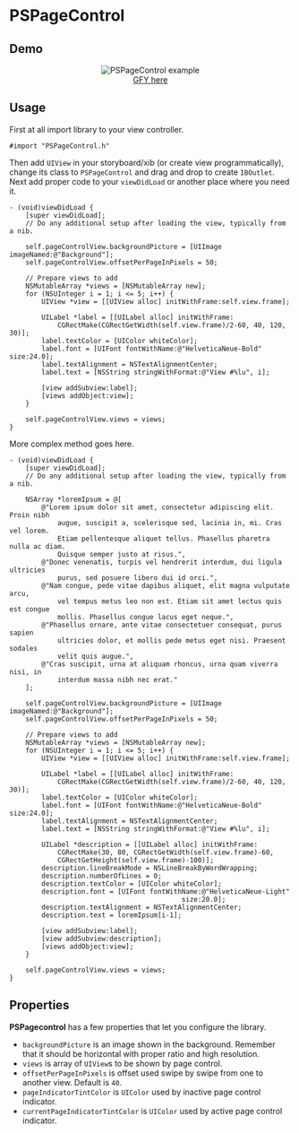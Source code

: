 # PSPageControl

## Demo
<p align="center">
<img src="http://i.imgur.com/pERmajx.gif" alt="PSPageControl example"><br />
<a href="http://gfycat.com/IllinformedDismalEland" target="_blank">GFY here</a>
</p>

## Usage
First at all import library to your view controller.
```objc
#import "PSPageControl.h"
```

Then add `UIView` in your storyboard/xib (or create view programmatically), change its class to `PSPageControl` and drag and drop to create `IBOutlet`. Next add proper code to your `viewDidLoad` or another place where you need it.
```objc
- (void)viewDidLoad {
    [super viewDidLoad];
    // Do any additional setup after loading the view, typically from a nib.

    self.pageControlView.backgroundPicture = [UIImage imageNamed:@"Background"];
    self.pageControlView.offsetPerPageInPixels = 50;

    // Prepare views to add
    NSMutableArray *views = [NSMutableArray new];
    for (NSUInteger i = 1; i <= 5; i++) {
        UIView *view = [[UIView alloc] initWithFrame:self.view.frame];

        UILabel *label = [[UILabel alloc] initWithFrame:
            CGRectMake(CGRectGetWidth(self.view.frame)/2-60, 40, 120, 30)];
        label.textColor = [UIColor whiteColor];
        label.font = [UIFont fontWithName:@"HelveticaNeue-Bold" size:24.0];
        label.textAlignment = NSTextAlignmentCenter;
        label.text = [NSString stringWithFormat:@"View #%lu", i];

        [view addSubview:label];
        [views addObject:view];
    }

    self.pageControlView.views = views;
}
```

More complex method goes here.
```objc
- (void)viewDidLoad {
    [super viewDidLoad];
    // Do any additional setup after loading the view, typically from a nib.

    NSArray *loremIpsum = @[
        @"Lorem ipsum dolor sit amet, consectetur adipiscing elit. Proin nibh
            augue, suscipit a, scelerisque sed, lacinia in, mi. Cras vel lorem.
            Etiam pellentesque aliquet tellus. Phasellus pharetra nulla ac diam.
            Quisque semper justo at risus.",
        @"Donec venenatis, turpis vel hendrerit interdum, dui ligula ultricies
            purus, sed posuere libero dui id orci.",
        @"Nam congue, pede vitae dapibus aliquet, elit magna vulputate arcu,
            vel tempus metus leo non est. Etiam sit amet lectus quis est congue
            mollis. Phasellus congue lacus eget neque.",
        @"Phasellus ornare, ante vitae consectetuer consequat, purus sapien
            ultricies dolor, et mollis pede metus eget nisi. Praesent sodales
            velit quis augue.",
        @"Cras suscipit, urna at aliquam rhoncus, urna quam viverra nisi, in
            interdum massa nibh nec erat."
    ];

    self.pageControlView.backgroundPicture = [UIImage imageNamed:@"Background"];
    self.pageControlView.offsetPerPageInPixels = 50;

    // Prepare views to add
    NSMutableArray *views = [NSMutableArray new];
    for (NSUInteger i = 1; i <= 5; i++) {
        UIView *view = [[UIView alloc] initWithFrame:self.view.frame];

        UILabel *label = [[UILabel alloc] initWithFrame:
            CGRectMake(CGRectGetWidth(self.view.frame)/2-60, 40, 120, 30)];
        label.textColor = [UIColor whiteColor];
        label.font = [UIFont fontWithName:@"HelveticaNeue-Bold" size:24.0];
        label.textAlignment = NSTextAlignmentCenter;
        label.text = [NSString stringWithFormat:@"View #%lu", i];

        UILabel *description = [[UILabel alloc] initWithFrame:
            CGRectMake(30, 80, CGRectGetWidth(self.view.frame)-60,
            CGRectGetHeight(self.view.frame)-100)];
        description.lineBreakMode = NSLineBreakByWordWrapping;
        description.numberOfLines = 0;
        description.textColor = [UIColor whiteColor];
        description.font = [UIFont fontWithName:@"HelveticaNeue-Light"
                                           size:20.0];
        description.textAlignment = NSTextAlignmentCenter;
        description.text = loremIpsum[i-1];

        [view addSubview:label];
        [view addSubview:description];
        [views addObject:view];
    }

    self.pageControlView.views = views;
}
```

## Properties
**PSPagecontrol** has a few properties that let you configure the library.

* `backgroundPicture` is an image shown in the background. Remember that it should be horizontal with proper ratio and high resolution.
* `views` is array of `UIView`s to be shown by page control.
* `offsetPerPageInPixels` is offset used swipe by swipe from one to another view. Default is `40`.
* `pageIndicatorTintColor` is `UIColor` used by inactive page control indicator.
* `currentPageIndicatorTintColor` is `UIColor` used by active page control indicator.
